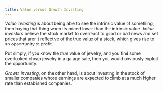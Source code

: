 ```yaml
---
title: Value versus Growth Investing
---
```


*Value investing* is about being able to see the intrinsic value of something, then buying that thing when its priced lower than the intrinsic value. *Value investors* believe the stock market to overreact to good or bad news and set prices that aren't reflective of the true value of a stock, which gives rise to an opportunity to profit.

Put simply, if you know the *true* value of jewelry, and you find some overlooked cheap jewelry in a garage sale, then you would obviously exploit the opportunity.

*Growth investing*, on the other hand, is about investing in the stock of smaller companies whose earnings are expected to climb at a much higher rate than established companies.
